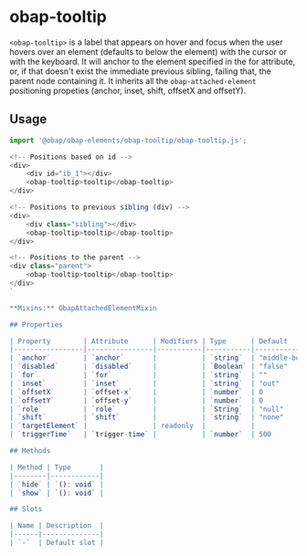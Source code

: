 # obap-tooltip

`<obap-tooltip>` is a label that appears on hover and focus when the user hovers over an element (defaults to below the element) with the cursor or with the keyboard. It will anchor to the element specified in the for attribute, or, if that doesn't exist the immediate previous sibling, failing that, the parent node containing it. It inherits all the `obap-attached-element` positioning propeties (anchor, inset, shift, offsetX and offsetY).

## Usage

```javascript
import '@obap/obap-elements/obap-tooltip/obap-tooltip.js';

<!-- Positions based on id -->
<div>
    <div id="ib_1"></div>
    <obap-tooltip>tooltip</obap-tooltip>
</div>

<!-- Positions to previous sibling (div) -->
<div>
    <div class="sibling"></div>
    <obap-tooltip>tooltip</obap-tooltip>
</div>

<!-- Positions to the parent -->
<div class="parent">
    <obap-tooltip>tooltip</obap-tooltip>
</div>
`

**Mixins:** ObapAttachedElementMixin

## Properties

| Property        | Attribute      | Modifiers | Type      | Default         | Description                           |
|-----------------|----------------|-----------|-----------|-----------------|---------------------------------------|
| `anchor`        | `anchor`       |           | `string`  | "middle-bottom" |                                       |
| `disabled`      | `disabled`     |           | `Boolean` | "false"         | If true, the button will be disabled. |
| `for`           | `for`          |           | `string`  | ""              |                                       |
| `inset`         | `inset`        |           | `string`  | "out"           |                                       |
| `offsetX`       | `offset-x`     |           | `number`  | 0               |                                       |
| `offsetY`       | `offset-y`     |           | `number`  | 0               |                                       |
| `role`          | `role`         |           | `String`  | "null"          | The ARIA role of the element.         |
| `shift`         | `shift`        |           | `string`  | "none"          |                                       |
| `targetElement` |                | readonly  |           |                 |                                       |
| `triggerTime`   | `trigger-time` |           | `number`  | 500             |                                       |

## Methods

| Method | Type       |
|--------|------------|
| `hide` | `(): void` |
| `show` | `(): void` |

## Slots

| Name | Description  |
|------|--------------|
| `-`  | Default slot |
